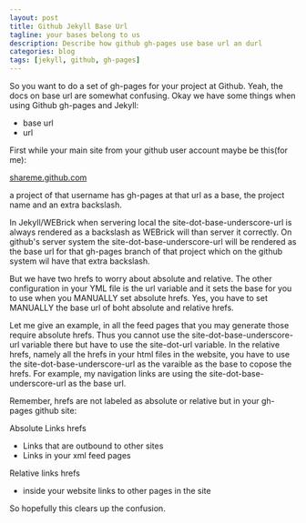 ```yaml
---
layout: post
title: Github Jekyll Base Url
tagline: your bases belong to us
description: Describe how github gh-pages use base url an durl
categories: blog
tags: [jekyll, github, gh-pages]
---
```


So you want to do a set of gh-pages for your project at Github. Yeah, the docs on base url are somewhat 
confusing. Okay we have some things when using Github gh-pages and Jekyll:

<ul>
<li>base url</li>
<li>url</li>
</ul>

First while your main site from your github user account maybe be this(for me):

[shareme.github.com](http://shareme.github.com)

a project of that username has gh-pages at that url as a base, the project name and an extra backslash.

In Jekyll/WEBrick when servering local the site-dot-base-underscore-url is always rendered as a backslash as
WEBrick will than server it correctly. On github's server system the site-dot-base-underscore-url will be
rendered as the base url for that gh-pages branch of that project which on the github system wil have that extra
backslash.

But we have two hrefs to worry about absolute and relative. The other configuration in your YML file is  the
url variable and it sets the base for you to use when you MANUALLY set absolute hrefs. Yes, you have to set 
MANUALLY the base url of boht absolute and relative hrefs.

Let me give an example, in all the feed pages that you may generate those require absolute hrefs. Thus you cannot use
the site-dot-base-underscore-url variable there but have to use the site-dot-url variable.  In the relative hrefs, 
namely all the hrefs in your html files in the website, you have to use the site-dot-base-underscore-url as the
varaible as the base to copose the hrefs.  For example, my navigation links are using the site-dot-base-underscore-url 
as the base url.

Remember, hrefs are not labeled as absolute or relative but in your gh-pages github site:

Absolute Links hrefs
       <ul>
              <li>Links that are outbound to other sites</li>
              <li>Links in your xml feed pages</li>
        </ul>
Relative links hrefs
         <ul>
              <li>inside your website links to other pages in the site</li>
          </ul>


So hopefully this clears up the confusion.
